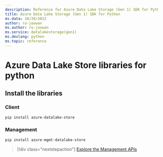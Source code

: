 ```yaml
---
description: Reference for Azure Data Lake Storage (Gen 1) SDK for Python
title: Azure Data Lake Storage (Gen 1) SDK for Python
ms.data: 10/20/2022
author: ro-joowan
ms.author: ro-joowan
ms.service: datalakestorage(gen1)
ms.devlang: python
ms.topic: reference
---
```

# Azure Data Lake Store libraries for python

## Install the libraries
### Client

```bash
pip install azure-datalake-store
```

### Management

```bash
pip install azure-mgmt-datalake-store
```
> [!div class="nextstepaction"]
> [Explore the Management APIs](/python/api/overview/azure/datalakestore/management)